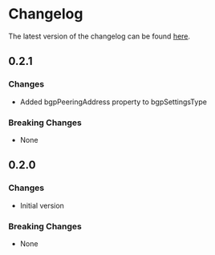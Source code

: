 # Changelog

The latest version of the changelog can be found [here](https://github.com/Azure/bicep-registry-modules/blob/main/avm/res/network/vpn-gateway/CHANGELOG.md).

## 0.2.1

### Changes

- Added bgpPeeringAddress property to bgpSettingsType 

### Breaking Changes

- None
 
## 0.2.0

### Changes

- Initial version

### Breaking Changes

- None
